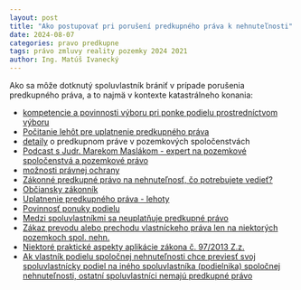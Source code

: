 ```yaml
---
layout: post
title: "Ako postupovať pri porušení predkupného práva k nehnuteľnosti"
date: 2024-08-07
categories: pravo predkupne
tags: právo zmluvy reality pozemky 2024 2021
author: Ing. Matúš Ivanecký
---
```


Ako sa môže dotknutý spoluvlastník brániť v prípade porušenia predkupného práva, a to najmä v kontexte katastrálneho konania:
- [kompetencie a povinnosti výboru pri ponke podielu prostredníctvom výboru](https://urbar.dulovaves.sk/predkupne/pravo/2024/08/16/PocitanieLehot-PonukaPodielov.html#kompetencie-výboru-spoločenstva-pri-ponuke-predloženej-prostredníctvom-výboru)
- [Počitanie lehôt pre uplatnenie predkupného práva](https://urbar.dulovaves.sk/predkupne/pravo/2024/08/16/PocitanieLehot-PonukaPodielov.html)
- [detaily](https://www.ulpianus.sk/blog/pozemkove-spolocenstva-4-predkupne-pravo-v-pozemkovych-spolocenstvach-) o predkupnom práve v pozemkových spoločenstvách 
- [Podcast s Judr. Marekom Maslákom - expert na pozemkové spoločenstvá a pozemkové právo](https://www.pp.sk/podcast/predkupne-pravo---kedy-musite-svoj-podiel-prednostne-ponuknut-spoluvlastnikom-judr--marek-maslak-phd----advokat-specializujuci-sa-na-pozemkove-pravo)
- [možnosti právnej ochrany](https://www.epravo.sk/top/clanky/ako-postupovat-pri-poruseni-predkupneho-prava-k-nehnutelnosti-4933.html)
- [Zákonné predkupné právo na nehnuteľnosť, čo potrebujete vedieť?](https://www.akmv.sk/zakonne-predkupne-pravo-na-nehnutelnost-co-potrebujete-vediet/)
- [Občiansky zákonník](https://www.slov-lex.sk/pravne-predpisy/SK/ZZ/1964/40/20240701#paragraf-140.odsek-1)
- [Uplatnenie predkupného práva - lehoty](https://www.slov-lex.sk/pravne-predpisy/SK/ZZ/1964/40/20240701#paragraf-605.odsek-1)
- [Povinnosť ponuky podielu](https://www.slov-lex.sk/pravne-predpisy/SK/ZZ/2013/97/#paragraf-9.odsek-8)
- [Medzi spoluvlastníkmi sa neuplatňuje predkupné právo](https://www.slov-lex.sk/pravne-predpisy/SK/ZZ/2013/97/#paragraf-9.odsek-7)
- [Zákaz prevodu alebo prechodu vlastníckeho práva len na niektorých pozemkoch spol. nehn.](https://www.slov-lex.sk/ezbierky-fe/pravne-predpisy/SK/ZZ/2013/97/#paragraf-9.odsek-9) 
- [Niektoré praktické aspekty aplikácie zákona č. 97/2013 Z.z.](https://www.skgeodesy.sk/files/sk/slovensky/ugkk/kataster-nehnutelnosti/aktuality/pravnicke_dni_032017/niektore-prakticke-aspekty-aplikacie-zakona-c-97-2013-zakona-c-140-2014.pdf)
- [Ak vlastník podielu spoločnej nehnuteľnosti chce previesť svoj spoluvlastnícky podiel
na iného spoluvlastníka (podielnika) spoločnej nehnuteľnosti, ostatní spoluvlastníci nemajú
predkupné právo](https://www.slov-lex.sk/pravne-predpisy/SK/ZZ/2013/97/#paragraf-9.odsek-7)

